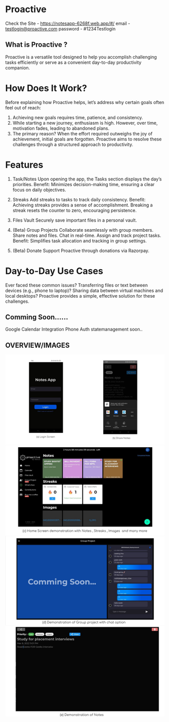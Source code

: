 # Proactive
Check the Site -
https://notesapp-6268f.web.app/#/
email - testlogin@proactive.com
password - #1234Testlogin



## What is Proactive ?

Proactive is a versatile tool designed to help you accomplish challenging tasks efficiently or serve as a convenient day-to-day productivity companion.

# How Does It Work?
Before explaining how Proactive helps, let’s address why certain goals often feel out of reach:
1) Achieving new goals requires time, patience, and consistency.
2) While starting a new journey, enthusiasm is high. However, over time, motivation fades, leading to abandoned plans.
3) The primary reason? When the effort required outweighs the joy of achievement, initial goals are forgotten.
Proactive aims to resolve these challenges through a structured approach to productivity.



# Features

1. Task/Notes
Upon opening the app, the Tasks section displays the day’s priorities.
Benefit: Minimizes decision-making time, ensuring a clear focus on daily objectives.

2. Streaks
Add streaks to tasks to track daily consistency.
Benefit: Achieving streaks provides a sense of accomplishment. Breaking a streak resets the counter to zero, encouraging persistence.

3. Files Vault
Securely save important files in a personal vault.

4. (Beta) Group Projects
Collaborate seamlessly with group members.
Share notes and files.
Chat in real-time.
Assign and track project tasks.
Benefit: Simplifies task allocation and tracking in group settings.

5. (Beta) Donate
Support Proactive through donations via Razorpay.

# Day-to-Day Use Cases
Ever faced these common issues?
Transferring files or text between devices (e.g., phone to laptop)?
Sharing data between virtual machines and local desktops?
Proactive provides a simple, effective solution for these challenges.

## Comming Soon......
Google Calendar Integration
Phone Auth
statemanagement soon..

## OVERVIEW/IMAGES
![](overviewimages/1.JPG)
![](overviewimages/2.JPG)
![](overviewimages/3.JPG)
![](overviewimages/4.JPG)





